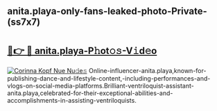 ## anita.playa-only-fans​-leaked-photo​-Private-(ss7x7)


# <h2><a href="https://mediaupload.pro?title=anita.playa&ref=git">🔗👉 🔴 anita.playa-P𝚑ot𝚘𝚜-V𝚒d𝚎o</a></h2>

[![Corinna Kopf Nue Nu𝚍e𝚜](https://i.imgur.com/0qMVB7G.gif)](https://mediaupload.pro?title=anita.playa&ref=git)
Online-influencer-anita.playa,known-for-publishing-dance-and-lifestyle-content,-including-performances-and-vlogs-on-social-media-platforms.Brilliant-ventriloquist-assistant-anita.playa,celebrated-for-their-exceptional-abilities-and-accomplishments-in-assisting-ventriloquists.  